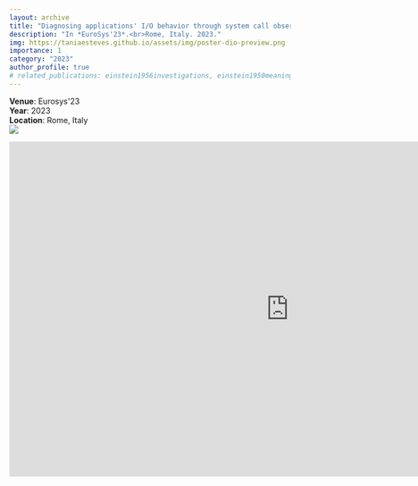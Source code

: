 ```yaml
---
layout: archive
title: "Diagnosing applications' I/O behavior through system call observability"
description: "In *EuroSys'23*.<br>Rome, Italy. 2023."
img: https://taniaesteves.github.io/assets/img/poster-dio-preview.png
importance: 1
category: "2023"
author_profile: true
# related_publications: einstein1956investigations, einstein1950meaning
---
```


**Venue**: Eurosys'23<br>
**Year**: 2023<br>
**Location**: Rome, Italy<br>
<a href="https://taniaesteves.github.io/files/2023/dio-eurosys23-taniaesteves-poster.pdf">
    <img src="https://img.shields.io/badge/-pdf-black?style=plastic&logo=Adobe%20Acrobat%20Reader&logoColor=white&labelColor=darkred" />
</a>

<embed src="https://taniaesteves.github.io/files/2023/dio-eurosys23-taniaesteves-poster.pdf" width="1000px" height="600px" />

